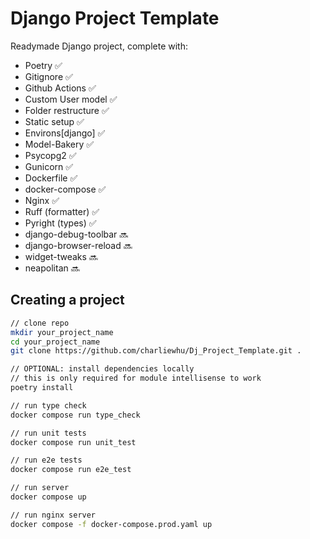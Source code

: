 # Django Project Template

Readymade Django project, complete with:
* Poetry ✅
* Gitignore ✅
* Github Actions ✅
* Custom User model ✅
* Folder restructure ✅
* Static setup ✅
* Environs[django] ✅
* Model-Bakery ✅
* Psycopg2 ✅
* Gunicorn ✅
* Dockerfile ✅
* docker-compose ✅
* Nginx ✅
* Ruff (formatter) ✅
* Pyright (types) ✅
* django-debug-toolbar 🔜
* django-browser-reload 🔜
* widget-tweaks 🔜
* neapolitan 🔜

## Creating a project

```bash
// clone repo
mkdir your_project_name
cd your_project_name
git clone https://github.com/charliewhu/Dj_Project_Template.git .

// OPTIONAL: install dependencies locally
// this is only required for module intellisense to work
poetry install

// run type check
docker compose run type_check

// run unit tests
docker compose run unit_test

// run e2e tests
docker compose run e2e_test

// run server
docker compose up

// run nginx server
docker compose -f docker-compose.prod.yaml up
```
